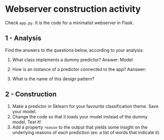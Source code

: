 # Webserver construction activity

Check `app.py`. It is the code for a minimalist webserver in Flask. 

## 1 - Analysis

Find the answers to the questions below, according to your analysis:

1. What class implements a dummy predictor?
Answer: Model

2. How is an instance of a predictor connected to the app?
Aanswer: 

3. What is the name of this design pattern?

## 2 - Construction

1. Make a predictor in Sklearn for your favourite classification theme. Save your model.
1. Change the code so that it loads your model instead of the dummy model. Test it!
1. Add a property `reason` to the output that yields some insight on the underlying reasons of each prediction (ex: a list of words that indicate it)

